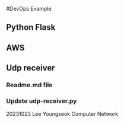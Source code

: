 #DevOps Example
## Python Flask
## AWS 
## Udp receiver
### Readme.md file
### Update udp-receiver.py
20231023
Lee Youngseok
Computer Network

